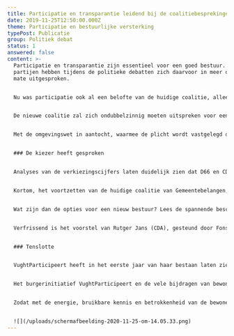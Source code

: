 ```yaml
---
title: Participatie en transparantie leidend bij de coalitiebesprekingen
date: 2019-11-25T12:50:00.000Z
theme: Participatie en bestuurlijke versterking
typePost: Publicatie
group: Politiek debat
status: 1
answered: false
content: >-
  Participatie en transparantie zijn essentieel voor een goed bestuur. Alle
  partijen hebben tijdens de politieke debatten zich daarvoor in meer of mindere
  mate uitgesproken.


  Nu was participatie ook al een belofte van de huidige coalitie, alleen daar is helaas weinig van terecht gekomen. Niet alleen konden geen structurele stappen worden gezet, ook moest te vaak worden vastgesteld dat het gebrek aan participatie en transparantie leidde tot onaangename besluitsverrassingen en mistige argumentaties. Deze gevallen hebben het onbehagen van de inwoners gevoed en de frustratie door de ‘achterkamertjespolitiek’ versterkt.


  De nieuwe coalitie zal zich ondubbelzinnig moeten uitspreken voor een actieve participatie. Wat betreft transparantie over lopende zaken en aanstaande besluiten zullen er concrete voorstellen moeten komen. Het op korte termijn installeren van een onafhankelijke rekenkamer is daarbij essentieel.


  Met de omgevingswet in aantocht, waarmee de plicht wordt vastgelegd de inwoners in een zo vroeg mogelijk stadium te betrekken, ruim voor de uitwerking van plannen en het doen van toezeggingen, zal de gemeente een begin moeten maken met het publiceren van alle lopende zaken die nu nog in de achterkamertjes worden besproken.


  ### De kiezer heeft gesproken


  Analyses van de verkiezingscijfers laten duidelijk zien dat D66 en CDA de absolute winnaars zijn met beiden een flinke zetelwinst van respectievelijk 3 en 2 extra raadszetels. Gemeentebelangen verliezen net als de SP ieder 1 zetel. PvdA-GL heeft ook flink wat stemmenverlies maar behoudt wel de 4 zetels. De VVD heeft een kleine stemmenwinst.


  Kortom, het voortzetten van de huidige coalitie van Gemeentebelangen, VVD en PvdA-GL is zeker niet de enige optie waarvoor de kiezers zich hebben uitgesproken. Ook vanwege de gepolariseerde verhoudingen in de afgelopen bestuursperiode, waarbij de oppositie in de raad vaak lijnrecht tegenover de coalitiepartijen stond, is het goed ook naar andere samenstellingen te kijken. 


  Wat zijn dan de opties voor een nieuw bestuur? Lees de spannende beschouwing van Sander Wieringa hierover: <https://www.novo3.nl/columns/vechten-of-verbinden/>


  Verfrissend is het voorstel van Rutger Jans (CDA), gesteund door Fons Potters (D66) dat informateur Bert Pauli niet alleen bij de politieke partijen, maar ook bij bewonersorganisaties te rade zou moeten gaan, om te horen hoe zij denken. Want dát is ook burgerparticipatie. Politieke partijen moeten immers niet alleen met elkaar kunnen samenwerken, maar ook met bewonersorganisaties.


  ### Tenslotte


  VughtParticipeert heeft in het eerste jaar van haar bestaan laten zien dat zij een actieve rol wil en kan spelen. Tot nu toe helaas vaak bij het vaststellen dat participatie en transparantie afwezig waren. Hopelijk in de toekomst in een samenwerkingsmodel.


  Het burgerinitiatief VughtParticipeert en de vele bijdragen van bewonersgroepen laten zien hoeveel energie, kennis en betrokkenheid er is binnen onze gemeente. Het is dit potentieel dat VughtParticipeert probeert te mobiliseren, het is immers onze gemeente en daar willen wij in participeren.


  Zodat met de energie, bruikbare kennis en betrokkenheid van de bewoners, als het gaat om hun leefomgeving, gewerkt wordt aan betere resultaten. Hiermee willen wij het energieverlies door verzet en boosheid achteraf, beperken en komen tot keuzes die beter worden begrepen en geaccepteerd.


  ![](/uploads/schermafbeelding-2020-11-25-om-14.05.33.png)
---
```

